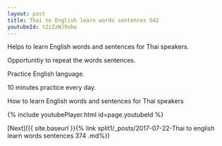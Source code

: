 ```yaml
---
layout: post
title: Thai to English learn words sentences 542 
youtubeId: t2iZzWJ9xbo
---
```

 
 
Helps to learn English words and sentences for Thai speakers.

Opportunitiy to repeat the words sentences. 

Practice English language. 
 
10 minutes practice every day. 
 
How to learn English words and sentences for Thai speakers 
 
{% include youtubePlayer.html id=page.youtubeId %}
 
 
[Next]({{ site.baseurl }}{% link  split1/_posts/2017-07-22-Thai to english learn words sentences 374 .md%})
 
